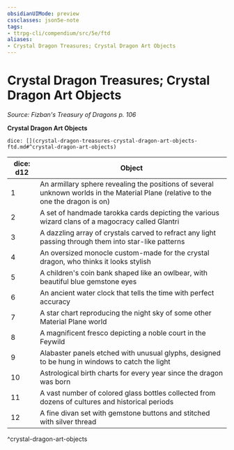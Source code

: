 ```yaml
---
obsidianUIMode: preview
cssclasses: json5e-note
tags:
- ttrpg-cli/compendium/src/5e/ftd
aliases:
- Crystal Dragon Treasures; Crystal Dragon Art Objects
---
```

# Crystal Dragon Treasures; Crystal Dragon Art Objects
*Source: Fizban's Treasury of Dragons p. 106* 

**Crystal Dragon Art Objects**

`dice: [](crystal-dragon-treasures-crystal-dragon-art-objects-ftd.md#^crystal-dragon-art-objects)`

| dice: d12 | Object |
|-----------|--------|
| 1 | An armillary sphere revealing the positions of several unknown worlds in the Material Plane (relative to the one the dragon is on) |
| 2 | A set of handmade tarokka cards depicting the various wizard clans of a magocracy called Glantri |
| 3 | A dazzling array of crystals carved to refract any light passing through them into star-like patterns |
| 4 | An oversized monocle custom-made for the crystal dragon, who thinks it looks stylish |
| 5 | A children's coin bank shaped like an owlbear, with beautiful blue gemstone eyes |
| 6 | An ancient water clock that tells the time with perfect accuracy |
| 7 | A star chart reproducing the night sky of some other Material Plane world |
| 8 | A magnificent fresco depicting a noble court in the Feywild |
| 9 | Alabaster panels etched with unusual glyphs, designed to be hung in windows to catch the light |
| 10 | Astrological birth charts for every year since the dragon was born |
| 11 | A vast number of colored glass bottles collected from dozens of cultures and historical periods |
| 12 | A fine divan set with gemstone buttons and stitched with silver thread |
^crystal-dragon-art-objects